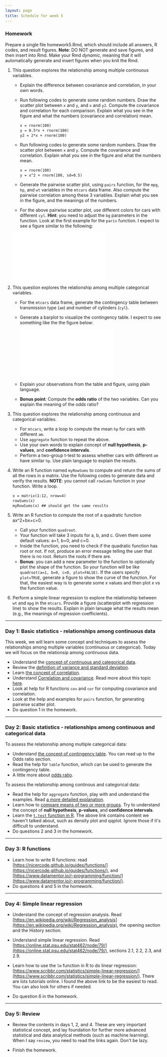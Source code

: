 ```yaml
---
layout: page
title: Schedule for week 5
---
```


### Homework

Prepare a single file homework5.Rmd, which should include all answers, R codes, and result figures. **Note**: DO NOT generate and save figures, and then insert into Rmd. Make your Rmd _dynamic_, meaning that it will automatically generate and insert figures when you knit the Rmd. 

1. This question explores the relationship among multiple continuous variables. 
	- Explain the difference between covariance and correlation, in your own words.
	- Run following codes to generate some random numbers. Draw the scatter plot between `x` and `y`, and `x` and `y2`. Compute the covariance and correlation for each comparison. Explain what you see in the figure and what the numbers (covariance and correlation) mean.
	
		```
		x = rnorm(100)
		y = 0.5*x + rnorm(100)
		y2 = 2*x + rnorm(100)
		```
	- Run following codes to generate some random numbers. Draw the scatter plot between `x` and `y`. Compute the covariance and correlation. Explain what you see in the figure and what the numbers mean.

		```
		x = rnorm(100)
		y = x^2	+ rnorm(100, sd=0.5)
		```
	- Generate the pairwise scatter plot, using `pairs` function, for the `mpg`, `hp`, and `wt` variables in the `mtcars` data frame. Also compute the pairwise correlation among these 3 variables. Explain what you see in the figure, and the meanings of the numbers. 
	- For the above pairwise scatter plot, use different colors for cars with different `cyl`. **Hint**: you need to adjust the `bg` parameters in the function. Look at the first example for the `paris` function. I expect to see a figure similar to the following: 

	![](mtcars-pairs.pdf)
	
2. This question explores the relationship among multiple categorical variables. 
	- For the `mtcars` data frame, generate the contingency table between transmission type (`am`) and number of cylinders (`cyl`). 
	- Generate a barplot to visualize the contingency table. I expect to see something like the the figure below: 

		![](mtcars-bar1.pdf)

	- Explain your observations from the table and figure, using plain language. 

	- **Bonus point**: Compute the **odds ratio** of the two variables. Can you explain the meaning of the odds ratio? 

3. This question explores the relationship among continuous and categorical variables. 
	- For `mtcars`, write a loop to compute the mean `hp` for cars with different `am`. 
	- Use `aggregate` function to repeat the above. 
	- Use your own words to explain concept of **null hypothesis**, **p-values**, and **confidence intervals**.  
	- Perform a two-group t-test to assess whether cars with different `am` have similar `hp`. Use plain language to explain the results.

4. Write an R function named `myRowSums` to compute and return the sums of all the rows in a matrix. Use the following codes to generate data and verify the results. **NOTE**: you cannot call `rowSums` function in your function. Write a loop. 

	```
	x = matrix(1:12, nrow=4)
	rowSums(x)
	myRowSums(x) ## should get the same results
	```

5. Write an R function to compute the root of a quadratic function ax^2+bx+c=0. 
	- Call your function `quadroot`. 
	- Your function will take 3 inputs for a, b, and c. Given them some default values: a=1, b=0, and c=0. 
	- Inside the function, you need to check if the quadratic function has root or not. If not, produce an error message telling the user that there is no root. Return the roots if there are. 
	- **Bonus**: you can add a new parameter to the function to optionally plot the shape of the function. So your function will be like `quadroot(a=1, b=0, c=0, plot=FALSE)`. If the users specify `plot=TRUE`, generate a figure to show the curve of the function. For that, the easiest way is to generate some x values and then plot x vs the function value. 

6. Perform a simple linear regression to explore the relationship between `wt` and `mpg` in the `mtcars`. Provide a figure (scatterplot with regression line) to show the results. Explain in plain lanuage what the results mean (e.g., the meanings of regression coefficients). 

***

### Day 1: Basic statistics - relationships among continuous data 


This week, we will learn some concept and techniques to assess the relationships among multiple variables (continuous or categorical). Today we will focus on the relationsip among continuous data. 

- Understand the [concept of continuous and categorical data](https://eagereyes.org/basics/data-continuous-vs-categorical).
- Review the [definition of variance and standard deviation](https://www.mathsisfun.com/data/standard-deviation.html). 
- Learn [the concept of correlation](https://www.mathsisfun.com/data/correlation.html).
- Understand [Correlation and covariance](https://towardsdatascience.com/getting-the-basics-of-correlation-covariance-c8fc110b90b4). Read more about this topic [here](https://www.guru99.com/r-pearson-spearman-correlation.html). 
- Look at help for R functions `cov` and `cor` for computing covariance and correlation.
- Look at the help and examples for `pairs` function, for generating pairwise scatter plot. 
- Do question 1 in the homework. 


***

### Day 2: Basic statistics - relationships among continuous and categorical data

To assess the relationship among multiple categorical data: 

- Understand [the concept of contingency table](https://en.wikipedia.org/wiki/Contingency_table). You can read up to the Odds ratio section. 
- Read the help for `table` function, which can be used to generate the contingency table. 
- A little more about [odds ratio](https://journalfeed.org/article-a-day/2018/idiots-guide-to-odds-ratios). 

To assess the relationship among continous and categorical data: 

- Read the help for `aggregate` function, play with and understand the examples. Read [a more detailed explanation](https://datascienceplus.com/aggregate-data-frame-r/). 
- Learn how to [compare means of two or more groups](https://radiant-rstats.github.io/docs/basics/compare_means.html). Try to understand the concept of **null hypothesis**, **p-values**, and **confidence intervals**.  
- Learn the [`t.test` function in R](https://statistics.berkeley.edu/computing/r-t-tests). The above link contains content we haven't talked about, such as density plot and qqplot. Ignore those if it's difficult to understand. 
- Do questions 2 and 3 in the homework. 


***

### Day 3: R functions

- Learn how to write R functions: read [https://nicercode.github.io/guides/functions/](https://nicercode.github.io/guides/functions/), and [https://www.datamentor.io/r-programming/function/](https://www.datamentor.io/r-programming/function/). 
- Do questions 4 and 5 in the homework. 


***

### Day 4: Simple linear regression 

- Understand the concept of regression analysis. Read [https://en.wikipedia.org/wiki/Regression_analysis](https://en.wikipedia.org/wiki/Regression_analysis), the opening section and the History section. 
- Understand simple linear regression.
Read [https://online.stat.psu.edu/stat462/node/79/](https://online.stat.psu.edu/stat462/node/79/), sections 2.1, 2.2, 2.3, and 2.9. 

- Learn how to use the `lm` function in R to do linear regression: [https://www.scribbr.com/statistics/simple-linear-regression/](https://www.scribbr.com/statistics/simple-linear-regression/). There are lots tutorials online. I found the above link to be the easiest to read. You can also look for others if needed. 

- Do question 6 in the homework. 


***

### Day 5: Review

- Review the contents in days 1, 2, and 4. These are very important statistical concept, and lay foundation for further more advanced statistical and data analytical methods (such as machine learning). When I say `review`, you need to read the links again. Don't be lazy. 

- Finish the homework. 
